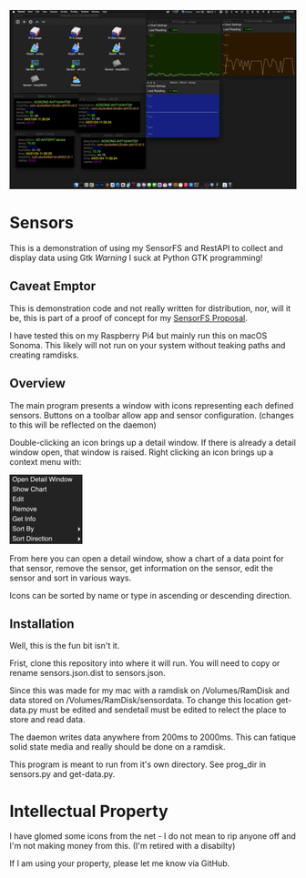 ![Sensors.png](Sensors.png)
# Sensors
This is a demonstration of using my SensorFS and RestAPI to collect and display data using Gtk 
*Warning* I suck at Python GTK programming! 

## Caveat Emptor
This is demonstration code and not really written for distribution, nor, will it be, this is part of a proof of concept for my [SensorFS Proposal](https://github.com/nicciniamh/sensorfs).

I have tested this on my Raspberry Pi4 but mainly run this on macOS Sonoma. This likely will not 
run on your system without teaking paths and creating ramdisks. 

## Overview
The main program presents a window with icons representing each defined sensors. Buttons on a toolbar allow app and sensor configuration. (changes to this will be reflected on the daemon)

Double-clicking an icon brings up a detail window. If there is already a detail window open, that window is raised.
Right clicking an icon brings up a context menu with: 

<img height="122" width="128" src="assets/contextmenu.jpg" />

From here you can open a detail window, show a chart of a data point for that sensor, remove the sensor, get information on the sensor, edit the sensor and sort in various ways. 


Icons can be sorted by name or type in ascending or descending direction. 

## Installation
Well, this is the fun bit isn't it. 

Frist, clone this repository into where it will run. You will need to copy or rename sensors.json.dist to sensors.json. 

Since this was made for my mac with a ramdisk on /Volumes/RamDisk and data stored on /Volumes/RamDisk/sensordata. To change this location get-data.py must be edited and sendetail must be edited to relect the place to store and read data. 

The daemon writes data anywhere from 200ms to 2000ms. This can fatique solid state media and really should be done on a ramdisk. 

This program is meant to run from it's own directory. See prog_dir in sensors.py and get-data.py. 


# Intellectual Property
I have glomed some icons from the net - I do not mean to rip anyone off and I'm not making money from this. (I'm retired with a disabilty)

If I am using your property, please let me know via GitHub. 
